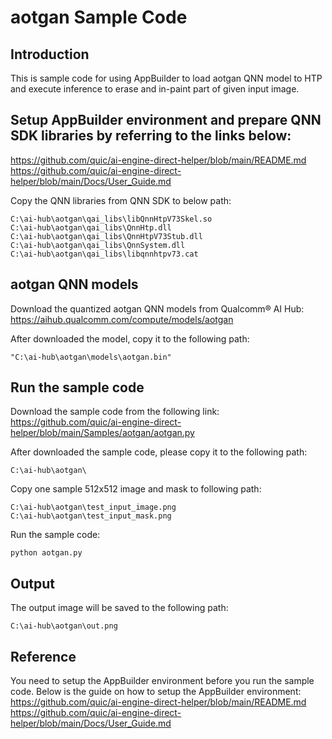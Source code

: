 # aotgan Sample Code

## Introduction
This is sample code for using AppBuilder to load aotgan QNN model to HTP and execute inference to erase and in-paint part of given input image.

## Setup AppBuilder environment and prepare QNN SDK libraries by referring to the links below: 
https://github.com/quic/ai-engine-direct-helper/blob/main/README.md
https://github.com/quic/ai-engine-direct-helper/blob/main/Docs/User_Guide.md

Copy the QNN libraries from QNN SDK to below path:
```
C:\ai-hub\aotgan\qai_libs\libQnnHtpV73Skel.so
C:\ai-hub\aotgan\qai_libs\QnnHtp.dll
C:\ai-hub\aotgan\qai_libs\QnnHtpV73Stub.dll
C:\ai-hub\aotgan\qai_libs\QnnSystem.dll
C:\ai-hub\aotgan\qai_libs\libqnnhtpv73.cat
```

## aotgan QNN models
Download the quantized aotgan QNN models from Qualcomm® AI Hub:
https://aihub.qualcomm.com/compute/models/aotgan

After downloaded the model, copy it to the following path:
```
"C:\ai-hub\aotgan\models\aotgan.bin"
```

## Run the sample code
Download the sample code from the following link:
https://github.com/quic/ai-engine-direct-helper/blob/main/Samples/aotgan/aotgan.py

After downloaded the sample code, please copy it to the following path:
```
C:\ai-hub\aotgan\
```

Copy one sample 512x512 image and mask to following path:
```
C:\ai-hub\aotgan\test_input_image.png
C:\ai-hub\aotgan\test_input_mask.png
```

Run the sample code:	
```
python aotgan.py
```

## Output
The output image will be saved to the following path:
```
C:\ai-hub\aotgan\out.png
```

## Reference
You need to setup the AppBuilder environment before you run the sample code. Below is the guide on how to setup the AppBuilder environment:
https://github.com/quic/ai-engine-direct-helper/blob/main/README.md
https://github.com/quic/ai-engine-direct-helper/blob/main/Docs/User_Guide.md


